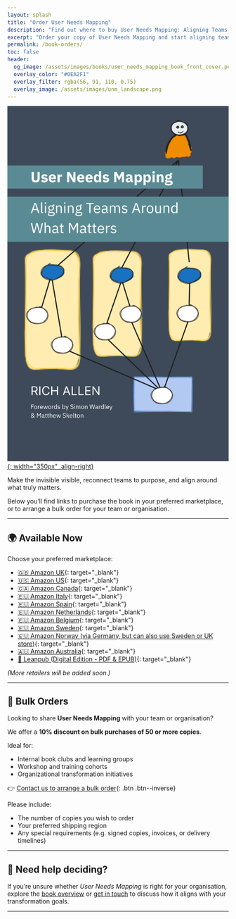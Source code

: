 ```yaml
---
layout: splash
title: "Order User Needs Mapping"
description: "Find out where to buy User Needs Mapping: Aligning Teams Around What Matters, or get a bulk order discount for your organisation."
excerpt: "Order your copy of User Needs Mapping and start aligning teams around what matters."
permalink: /book-orders/
toc: false
header:
  og_image: /assets/images/books/user_needs_mapping_book_front_cover.png
  overlay_color: "#0EA2F1"
  overlay_filter: rgba(56, 91, 110, 0.75)
  overlay_image: /assets/images/unm_landscape.png
---
```


[![User Needs Mapping book cover](/assets/images/books/user_needs_mapping_book_cover_front_2025-10-01.png){: width="350px" .align-right}](https://leanpub.com/userneedsmapping)

Make the invisible visible, reconnect teams to purpose, and align around what truly matters.  
  
Below you’ll find links to purchase the book in your preferred marketplace, or to arrange a bulk order for your team or organisation.

---

## 🌍 Available Now

Choose your preferred marketplace:

- [🇬🇧 Amazon UK](https://www.amazon.co.uk/dp/B0FVBBKPKP){: target="_blank"}
- [🇺🇸 Amazon US](https://www.amazon.com/dp/B0FVBBKPKP){: target="_blank"}
- [🇨🇦 Amazon Canada](https://www.amazon.ca/dp/B0FVBBKPKP){: target="_blank"}
- [🇪🇺 Amazon Italy](https://www.amazon.it/dp/B0FVBBKPKP){: target="_blank"}
- [🇪🇺 Amazon Spain](https://www.amazon.es/dp/B0FVBBKPKP){: target="_blank"}
- [🇪🇺 Amazon Netherlands](https://www.amazon.nl/dp/B0FVBBKPKP){: target="_blank"}
- [🇪🇺 Amazon Belgium](https://www.amazon.com.be/dp/B0FVBBKPKP){: target="_blank"}
- [🇪🇺 Amazon Sweden](https://www.amazon.se/dp/B0FVBBKPKP){: target="_blank"}
- [🇪🇺 Amazon Norway (via Germany, but can also use Sweden or UK store)](https://www.amazon.de/dp/B0FVBBKPKP){: target="_blank"}
- [🇦🇺 Amazon Australia](https://www.amazon.com.au/dp/B0FVBBKPKP){: target="_blank"}
- [📘 Leanpub (Digital Edition - PDF & EPUB)](https://leanpub.com/userneedsmapping){: target="_blank"}

*(More retailers will be added soon.)*

---

## 🧾 Bulk Orders

Looking to share **User Needs Mapping** with your team or organisation?

We offer a **10% discount on bulk purchases of 50 or more copies**.

Ideal for:

- Internal book clubs and learning groups  
- Workshop and training cohorts  
- Organizational transformation initiatives  

👉 [Contact us to arrange a bulk order](/contact){: .btn .btn--inverse}

Please include:

- The number of copies you wish to order  
- Your preferred shipping region  
- Any special requirements (e.g. signed copies, invoices, or delivery timelines)

---

## 💬 Need help deciding?

If you’re unsure whether *User Needs Mapping* is right for your organisation, explore the [book overview](/book) or [get in touch](/contact) to discuss how it aligns with your transformation goals.

---

